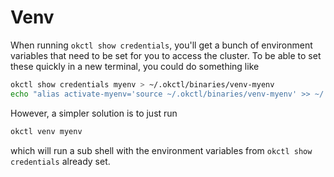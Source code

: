 # Venv

When running `okctl show credentials`, you'll get a bunch of environment variables that need to be set for you to
access the cluster. To be able to set these quickly in a new terminal, you could do something like

```bash
okctl show credentials myenv > ~/.okctl/binaries/venv-myenv
echo "alias activate-myenv='source ~/.okctl/binaries/venv-myenv' >> ~/.bash_aliases"
```

However, a simpler solution is to just run

```bash
okctl venv myenv
```

which will run a sub shell with the environment variables from `okctl show credentials` already set.
